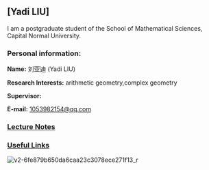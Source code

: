 ## [Yadi LIU]
I am a postgraduate student of the School of Mathematical Sciences, Capital Normal University.

### Personal information:

**Name:** 刘亚迪 (Yadi LIU)

**Research Interests:** arithmetic geometry,complex geometry

**Supervisor:** 

**E-mail:** 1053982154@qq.com

### [Lecture Notes](https://ziyangzhu.github.io/Notes/)
### [Useful Links](https://ziyangzhu.github.io/Links/)



![v2-6fe879b650da6caa23c3078ece271f13_r](https://user-images.githubusercontent.com/63255508/141781106-2080dbc5-9491-4d99-a611-91a57aaafffc.jpg)
